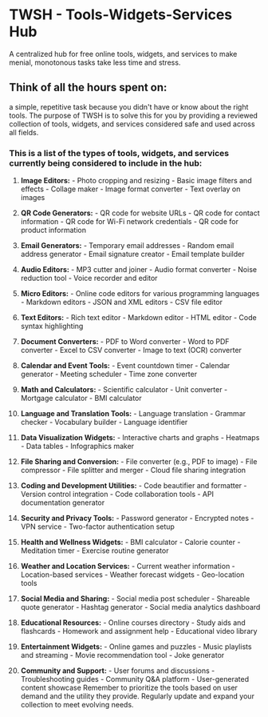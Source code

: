 # TWSH - Tools-Widgets-Services Hub
A centralized hub for free online tools, widgets, and services to make menial, monotonous tasks take less time and stress.

## Think of all the hours spent on:
a simple, repetitive task because you didn't have or know about the right tools. The purpose of TWSH is to solve this for you by providing a reviewed collection of tools, widgets, and services considered safe and used across all fields.

### This is a list of the types of tools, widgets, and services currently being considered to include in the hub:

1. **Image Editors:** - Photo cropping and resizing - Basic image filters and effects - Collage maker - Image format converter - Text overlay on images

2. **QR Code Generators:** - QR code for website URLs - QR code for contact information - QR code for Wi-Fi network credentials - QR code for product information

3. **Email Generators:** - Temporary email addresses - Random email address generator - Email signature creator - Email template builder

4. **Audio Editors:** - MP3 cutter and joiner - Audio format converter - Noise reduction tool - Voice recorder and editor

5. **Micro Editors:** - Online code editors for various programming languages - Markdown editors - JSON and XML editors - CSV file editor

6. **Text Editors:** - Rich text editor - Markdown editor - HTML editor - Code syntax highlighting

7. **Document Converters:** - PDF to Word converter - Word to PDF converter - Excel to CSV converter - Image to text (OCR) converter

8. **Calendar and Event Tools:** - Event countdown timer - Calendar generator - Meeting scheduler - Time zone converter

9. **Math and Calculators:** - Scientific calculator - Unit converter - Mortgage calculator - BMI calculator

10. **Language and Translation Tools:** - Language translation - Grammar checker - Vocabulary builder - Language identifier

11. **Data Visualization Widgets:** - Interactive charts and graphs - Heatmaps - Data tables - Infographics maker

12. **File Sharing and Conversion:** - File converter (e.g., PDF to image) - File compressor - File splitter and merger - Cloud file sharing integration

13. **Coding and Development Utilities:** - Code beautifier and formatter - Version control integration - Code collaboration tools - API documentation generator

14. **Security and Privacy Tools:** - Password generator - Encrypted notes - VPN service - Two-factor authentication setup

15. **Health and Wellness Widgets:** - BMI calculator - Calorie counter - Meditation timer - Exercise routine generator

16. **Weather and Location Services:** - Current weather information - Location-based services - Weather forecast widgets - Geo-location tools

17. **Social Media and Sharing:** - Social media post scheduler - Shareable quote generator - Hashtag generator - Social media analytics dashboard

18. **Educational Resources:** - Online courses directory - Study aids and flashcards - Homework and assignment help - Educational video library

19. **Entertainment Widgets:** - Online games and puzzles - Music playlists and streaming - Movie recommendation tool - Joke generator 

20. **Community and Support:** - User forums and discussions - Troubleshooting guides - Community Q&A platform - User-generated content showcase Remember to prioritize the tools based on user demand and the utility they provide. Regularly update and expand your collection to meet evolving needs.
